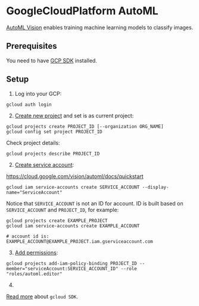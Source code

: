 # GoogleCloudPlatform AutoML

[AutoML Vision] enables training machine learning models to classify images. 

## Prerequisites

You need to have [GCP SDK](https://cloud.google.com/sdk) installed.

## Setup

1. Log into your GCP:

```console
gcloud auth login
```

2. [Create new project] and set is as current project: 

```console
gcloud projects create PROJECT_ID [--organization ORG_NAME]
gcloud config set project PROJECT_ID
```

Check project details:

```console
gcloud projects describe PROJECT_ID
```

2. [Create service account]: 

https://cloud.google.com/vision/automl/docs/quickstart

```console
gcloud iam service-accounts create SERVICE_ACCOUNT --display-name="ServiceAccount"
```

Notice that `SERVICE_ACCOUNT` is not an ID for account. ID is built based on `SERVICE_ACCOUNT` and `PROJECT_ID`, 
for example:

```console
gcloud projects create EXAMPLE_PROJECT
gcloud iam service-accounts create EXAMPLE_ACCOUNT 

# account id is:
EXAMPLE_ACCOUNT@EXAMPLE_PROJECT.iam.gserviceaccount.com
```

3. [Add permissions]:

```console
gcloud projects add-iam-policy-binding PROJECT_ID --member="serviceAccount:SERVICE_ACCOUNT_ID" --role "roles/automl.editor"
```

4. 



[Read more](https://cloud.google.com/sdk/gcloud/reference) about `gcloud SDK`.

[AutoML Vision]: https://cloud.google.com/automl
[Create new project]: https://cloud.google.com/resource-manager/docs/creating-managing-projects 
[Create service account]: https://cloud.google.com/sdk/gcloud/reference/iam/service-accounts/create
[Add permissions]: https://cloud.google.com/sdk/gcloud/reference/iam/service-accounts/add-iam-policy-binding
